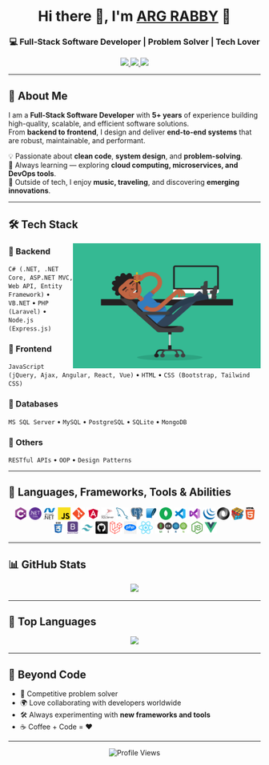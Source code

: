 <!-- Profile Header -->
<h1 align="center">Hi there 👋, I'm <a href="https://github.com/itrabbi24">ARG RABBY</a> 🚀</h1>
<h3 align="center">💻 Full-Stack Software Developer | Problem Solver | Tech Lover</h3>

<!-- Social Badges -->
<p align="center">
  <a href="https://www.linkedin.com/in/itrabbi24" target="_blank">
    <img src="https://img.shields.io/badge/LinkedIn-0077B5?style=for-the-badge&logo=linkedin&logoColor=white" />
  </a>
  <a href="https://www.hackerrank.com/itrabbi24" target="_blank">
    <img src="https://img.shields.io/badge/HackerRank-2EC866?style=for-the-badge&logo=hackerrank&logoColor=white" />
  </a>
  <a href="mailto:itrabbi24@gmail.com" target="_blank">
    <img src="https://img.shields.io/badge/Email-D14836?style=for-the-badge&logo=gmail&logoColor=white" />
  </a>
</p>

---

<!-- About Me -->
## 🚀 About Me  
I am a **Full-Stack Software Developer** with **5+ years** of experience building high-quality, scalable, and efficient software solutions.  
From **backend to frontend**, I design and deliver **end-to-end systems** that are robust, maintainable, and performant.  

💡 Passionate about **clean code**, **system design**, and **problem-solving**.  
🌱 Always learning — exploring **cloud computing, microservices, and DevOps tools**.  
🎵 Outside of tech, I enjoy **music, traveling**, and discovering **emerging innovations**.  

---

<!-- Tech Stack -->
## 🛠️ Tech Stack  

<img align="right" height="250" width="375" src="https://raw.githubusercontent.com/itrabbi24/itrabbi24/master/gifs/coder.gif" alt="Coding Animation" />

### 🔹 Backend  
`C# (.NET, .NET Core, ASP.NET MVC, Web API, Entity Framework)` • `VB.NET` • `PHP (Laravel)` • `Node.js (Express.js)`

### 🔹 Frontend  
`JavaScript (jQuery, Ajax, Angular, React, Vue)` • `HTML` • `CSS (Bootstrap, Tailwind CSS)`

### 🔹 Databases  
`MS SQL Server` • `MySQL` • `PostgreSQL` • `SQLite` • `MongoDB`

### 🔹 Others  
`RESTful APIs` • `OOP` • `Design Patterns`

---

<!-- Icons Section -->
## 💎 Languages, Frameworks, Tools & Abilities  
<p align="center">
  <code><img title="C#" height="25" src="https://raw.githubusercontent.com/itrabbi24/itrabbi24/6724d766d96715569dcf0d92fe4328b81a059bf4/icon/cSharp.svg"></code>
  <code><img title=".NET Core" height="25" src="https://raw.githubusercontent.com/itrabbi24/itrabbi24/232e203c9f6fe88601c8b774401d093bbb1f8a94/icon/dotnetcore.svg"></code>
  <code><img title=".NET Framework" height="25" src="https://raw.githubusercontent.com/itrabbi24/itrabbi24/232e203c9f6fe88601c8b774401d093bbb1f8a94/icon/dot-net-original-wordmark.svg"></code>
  <code><img title="JavaScript" height="25" src="https://raw.githubusercontent.com/itrabbi24/itrabbi24/6724d766d96715569dcf0d92fe4328b81a059bf4/icon/javascript.svg"></code>
  <code><img title="Git" height="25" src="https://raw.githubusercontent.com/itrabbi24/itrabbi24/6724d766d96715569dcf0d92fe4328b81a059bf4/icon/git-original.svg"></code>
  <code><img title="Angular" height="25" src="https://raw.githubusercontent.com/itrabbi24/itrabbi24/6724d766d96715569dcf0d92fe4328b81a059bf4/icon/angular.svg"></code>
  <code><img title="MS SQL" height="25" src="https://raw.githubusercontent.com/itrabbi24/itrabbi24/6724d766d96715569dcf0d92fe4328b81a059bf4/icon/mssql.svg"></code>
  <code><img title="MySQL" height="25" src="https://raw.githubusercontent.com/itrabbi24/itrabbi24/6724d766d96715569dcf0d92fe4328b81a059bf4/icon/mysql.svg"></code>
  <code><img title="PostgreSQL" height="25" src="https://raw.githubusercontent.com/itrabbi24/itrabbi24/master/icon/postgresql.svg"></code>
  <code><img title="SQLite" height="25" src="https://raw.githubusercontent.com/itrabbi24/itrabbi24/master/icon/sqlite.svg"></code>
  <code><img title="MongoDB" height="25" src="https://raw.githubusercontent.com/itrabbi24/itrabbi24/master/icon/mongodb.svg"></code>
  <code><img title="VS Code" height="25" src="https://raw.githubusercontent.com/itrabbi24/itrabbi24/6724d766d96715569dcf0d92fe4328b81a059bf4/icon/icons8-visual-studio-code-2019.svg"></code>
  <code><img title="Visual Studio" height="25" src="https://raw.githubusercontent.com/itrabbi24/itrabbi24/6724d766d96715569dcf0d92fe4328b81a059bf4/icon/icons8-visual-studio-2019.svg"></code>
  <code><img title="jQuery" height="25" src="https://raw.githubusercontent.com/itrabbi24/itrabbi24/6724d766d96715569dcf0d92fe4328b81a059bf4/icon/jquery-original.svg"></code>
  <code><img title="JSON" height="25" src="https://raw.githubusercontent.com/itrabbi24/itrabbi24/6724d766d96715569dcf0d92fe4328b81a059bf4/icon/json.svg"></code>
  <code><img title="Problem Solving" height="25" src="https://raw.githubusercontent.com/itrabbi24/itrabbi24/6724d766d96715569dcf0d92fe4328b81a059bf4/icon/problemSolving.png"></code>
  <code><img title="HTML5" height="25" src="https://raw.githubusercontent.com/itrabbi24/itrabbi24/6724d766d96715569dcf0d92fe4328b81a059bf4/icon/html5.svg"></code>
  <code><img title="CSS3" height="25" src="https://raw.githubusercontent.com/itrabbi24/itrabbi24/6724d766d96715569dcf0d92fe4328b81a059bf4/icon/css.svg"></code>
  <code><img title="Bootstrap" height="25" src="https://raw.githubusercontent.com/itrabbi24/itrabbi24/6724d766d96715569dcf0d92fe4328b81a059bf4/icon/bootstrap-plain-wordmark.svg"></code>
  <code><img title="Tailwind CSS" height="25" src="https://raw.githubusercontent.com/itrabbi24/itrabbi24/master/icon/tailwind-css.svg"></code>
  <code><img title="GitHub" height="25" src="https://raw.githubusercontent.com/itrabbi24/itrabbi24/6724d766d96715569dcf0d92fe4328b81a059bf4/icon/github.svg"></code>
  <code><img title="Laravel" height="25" src="https://raw.githubusercontent.com/itrabbi24/itrabbi24/master/icon/laravel.png"></code>
  <code><img title="PHP" height="25" src="https://raw.githubusercontent.com/itrabbi24/itrabbi24/master/icon/php.png"></code>
  <code><img title="React" height="25" src="https://raw.githubusercontent.com/itrabbi24/itrabbi24/master/icon/React-icon.svg.png"></code>
  <code><img title="MERN Stack" height="25" src="https://raw.githubusercontent.com/itrabbi24/itrabbi24/master/icon/mern-stack.png"></code>
  <code><img title="Node.js" height="25" src="https://raw.githubusercontent.com/itrabbi24/itrabbi24/master/icon/node-js-icon-454x512-nztofx17.png"></code>
  <code><img title="Vue.js" height="25" src="https://raw.githubusercontent.com/itrabbi24/itrabbi24/master/icon/vue-js.png"></code>
</p>

---

<!-- GitHub Stats -->
## 📊 GitHub Stats  
<p align="center">
  <!-- <img src="https://github-readme-stats.vercel.app/api?username=itrabbi24&show_icons=true&theme=tokyonight&count_private=true" height="165" /> -->
  <img src="https://github-readme-streak-stats.herokuapp.com/?user=itrabbi24&theme=tokyonight" height="165" />
</p>

---

<!-- Top Languages -->
## 📌 Top Languages  
<p align="center">
  <img src="https://github-readme-stats.vercel.app/api/top-langs/?username=itrabbi24&layout=compact&theme=tokyonight" />
</p>

---

<!-- Fun Facts -->
## 🎯 Beyond Code  
- 🧩 Competitive problem solver  
- 🌍 Love collaborating with developers worldwide  
- 🛠 Always experimenting with **new frameworks and tools**  
- ☕ Coffee + Code = ❤️  

---

<!-- Profile Views -->
<p align="center">
  <img src="https://komarev.com/ghpvc/?username=itrabbi24&style=for-the-badge&color=brightgreen" alt="Profile Views">
</p>